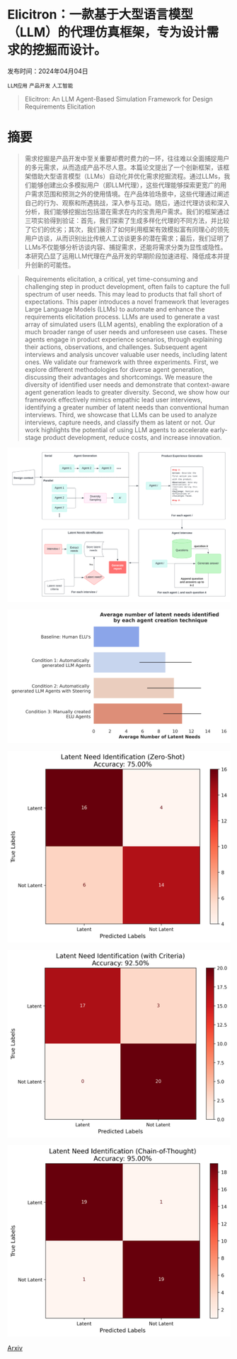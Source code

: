 # Elicitron：一款基于大型语言模型（LLM）的代理仿真框架，专为设计需求的挖掘而设计。

发布时间：2024年04月04日

`LLM应用` `产品开发` `人工智能`

> Elicitron: An LLM Agent-Based Simulation Framework for Design Requirements Elicitation

# 摘要

> 需求挖掘是产品开发中至关重要却费时费力的一环，往往难以全面捕捉用户的多元需求，从而造成产品不尽人意。本篇论文提出了一个创新框架，该框架借助大型语言模型（LLMs）自动化并优化需求挖掘流程。通过LLMs，我们能够创建出众多模拟用户（即LLM代理），这些代理能够探索更宽广的用户需求范围和预测之外的使用情境。在产品体验场景中，这些代理通过阐述自己的行为、观察和所遇挑战，深入参与互动。随后，通过代理访谈和深入分析，我们能够挖掘出包括潜在需求在内的宝贵用户需求。我们的框架通过三项实验得到验证：首先，我们探索了生成多样化代理的不同方法，并比较了它们的优劣；其次，我们展示了如何利用框架有效模拟富有同理心的领先用户访谈，从而识别出比传统人工访谈更多的潜在需求；最后，我们证明了LLMs不仅能够分析访谈内容、捕捉需求，还能将需求分类为显性或隐性。本研究凸显了运用LLM代理在产品开发的早期阶段加速进程、降低成本并提升创新的可能性。

> Requirements elicitation, a critical, yet time-consuming and challenging step in product development, often fails to capture the full spectrum of user needs. This may lead to products that fall short of expectations. This paper introduces a novel framework that leverages Large Language Models (LLMs) to automate and enhance the requirements elicitation process. LLMs are used to generate a vast array of simulated users (LLM agents), enabling the exploration of a much broader range of user needs and unforeseen use cases. These agents engage in product experience scenarios, through explaining their actions, observations, and challenges. Subsequent agent interviews and analysis uncover valuable user needs, including latent ones. We validate our framework with three experiments. First, we explore different methodologies for diverse agent generation, discussing their advantages and shortcomings. We measure the diversity of identified user needs and demonstrate that context-aware agent generation leads to greater diversity. Second, we show how our framework effectively mimics empathic lead user interviews, identifying a greater number of latent needs than conventional human interviews. Third, we showcase that LLMs can be used to analyze interviews, capture needs, and classify them as latent or not. Our work highlights the potential of using LLM agents to accelerate early-stage product development, reduce costs, and increase innovation.

![Elicitron：一款基于大型语言模型（LLM）的代理仿真框架，专为设计需求的挖掘而设计。](../../../paper_images/2404.16045/Elicitron.png)

![Elicitron：一款基于大型语言模型（LLM）的代理仿真框架，专为设计需求的挖掘而设计。](../../../paper_images/2404.16045/Exp2.png)

![Elicitron：一款基于大型语言模型（LLM）的代理仿真框架，专为设计需求的挖掘而设计。](../../../paper_images/2404.16045/confusion_matrix_latent_needs_zero_shot.png)

![Elicitron：一款基于大型语言模型（LLM）的代理仿真框架，专为设计需求的挖掘而设计。](../../../paper_images/2404.16045/confusion_matrix_latent_needs_with_criteria.png)

![Elicitron：一款基于大型语言模型（LLM）的代理仿真框架，专为设计需求的挖掘而设计。](../../../paper_images/2404.16045/confusion_matrix_latent_needs_with_CoT.png)

[Arxiv](https://arxiv.org/abs/2404.16045)